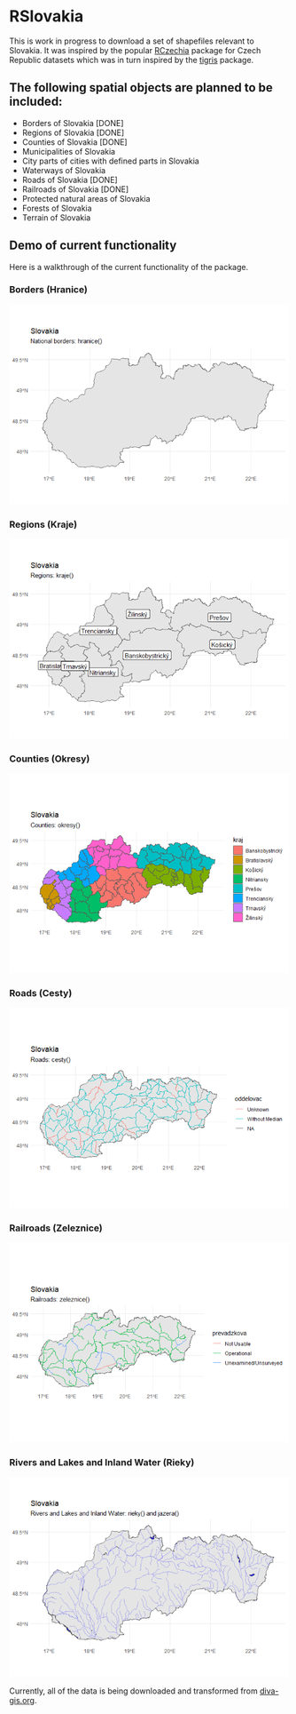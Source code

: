 
# RSlovakia

This is work in progress to download a set of shapefiles relevant to
Slovakia. It was inspired by the popular
[RCzechia](https://github.com/jlacko/RCzechia) package for Czech
Republic datasets which was in turn inspired by the
[tigris](https://github.com/walkerke/tigris) package.

## The following spatial objects are planned to be included:

  - Borders of Slovakia \[DONE\]
  - Regions of Slovakia \[DONE\]
  - Counties of Slovakia \[DONE\]
  - Municipalities of Slovakia
  - City parts of cities with defined parts in Slovakia
  - Waterways of Slovakia
  - Roads of Slovakia \[DONE\]
  - Railroads of Slovakia \[DONE\]
  - Protected natural areas of Slovakia
  - Forests of Slovakia
  - Terrain of Slovakia

## Demo of current functionality

Here is a walkthrough of the current functionality of the package.

### Borders (Hranice)

![](README_files/figure-gfm/unnamed-chunk-2-1.png)<!-- -->

### Regions (Kraje)

![](README_files/figure-gfm/unnamed-chunk-3-1.png)<!-- -->

### Counties (Okresy)

![](README_files/figure-gfm/unnamed-chunk-4-1.png)<!-- -->

### Roads (Cesty)

![](README_files/figure-gfm/unnamed-chunk-5-1.png)<!-- -->

### Railroads (Zeleznice)

![](README_files/figure-gfm/unnamed-chunk-6-1.png)<!-- -->

### Rivers and Lakes and Inland Water (Rieky)

![](README_files/figure-gfm/unnamed-chunk-7-1.png)<!-- -->

Currently, all of the data is being downloaded and transformed from
[diva-gis.org](http://www.diva-gis.org/gdata).
